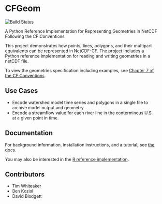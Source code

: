 # CFGeom

[![Build Status](https://travis-ci.org/twhiteaker/CFGeom.svg?branch=master)](https://travis-ci.org/twhiteaker/netCDF-CF-simple-geometry)

A Python Reference Implementation for Representing Geometries in NetCDF Following the CF Conventions

This project demonstrates how points, lines, polygons, and their multipart equivalents can be represented in NetCDF-CF. The project includes a Python reference implementation for reading and writing geometries in a netCDF file.

To view the geometries specification including examples, see [Chapter 7 of the
CF
Conventions](https://github.com/cf-convention/cf-conventions/blob/master/ch07.adoc#geometries).

## Use Cases

* Encode watershed model time series and polygons in a single file to archive model output and geometry.
* Encode a streamflow value for each river line in the conterminous U.S. at a given point in time.

## Documentation

For background information, installation instructions, and a tutorial, see [the docs](https://twhiteaker.github.io/CFGeom/).

You may also be interested in the [R reference implementation](https://github.com/dblodgett-usgs/NCDFSG).

## Contributors

* Tim Whiteaker
* Ben Koziol
* David Blodgett
